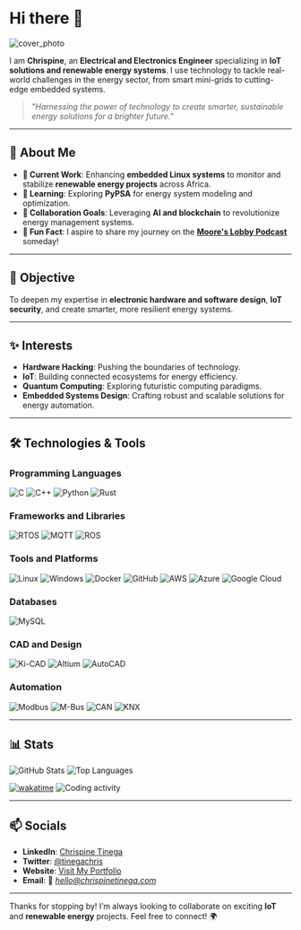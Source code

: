 # Hi there 👋

![cover_photo](https://github.com/user-attachments/assets/2589faaa-f8b0-4003-b55f-2289f7ee63c9)

I am **Chrispine**, an **Electrical and Electronics Engineer** specializing in **IoT solutions and renewable energy systems**. I use technology to tackle real-world challenges in the energy sector, from smart mini-grids to cutting-edge embedded systems.

> _"Harnessing the power of technology to create smarter, sustainable energy solutions for a brighter future."_

---

## 🌟 About Me

- **🔭 Current Work**: Enhancing **embedded Linux systems** to monitor and stabilize **renewable energy projects** across Africa.
- **🌱 Learning**: Exploring **PyPSA** for energy system modeling and optimization.
- **👯 Collaboration Goals**: Leveraging **AI and blockchain** to revolutionize energy management systems.
- **📜 Fun Fact**: I aspire to share my journey on the **[Moore's Lobby Podcast](https://www.allaboutcircuits.com/podcast/)** someday!

---

## 🥅 Objective

To deepen my expertise in **electronic hardware and software design**, **IoT security**, and create smarter, more resilient energy systems.

---

## ✨ Interests

- **Hardware Hacking**: Pushing the boundaries of technology.
- **IoT**: Building connected ecosystems for energy efficiency.
- **Quantum Computing**: Exploring futuristic computing paradigms.
- **Embedded Systems Design**: Crafting robust and scalable solutions for energy automation.

---

## 🛠️ Technologies & Tools

### Programming Languages
![C](https://img.shields.io/badge/-C-05122A?style=flat&logo=c)
![C++](https://img.shields.io/badge/-C++-05122A?style=flat&logo=cplusplus)
![Python](https://img.shields.io/badge/-Python-05122A?style=flat&logo=python)
![Rust](https://img.shields.io/badge/-Rust-05122A?style=flat&logo=rust)

### Frameworks and Libraries
![RTOS](https://img.shields.io/badge/-RTOS-05122A?style=flat&logo=rtos)
![MQTT](https://img.shields.io/badge/-MQTT-05122A?style=flat&logo=mqtt)
![ROS](https://img.shields.io/badge/-ROS-05122A?style=flat&logo=ros)

### Tools and Platforms
![Linux](https://img.shields.io/badge/-Linux-05122A?style=flat&logo=linux)
![Windows](https://img.shields.io/badge/-Windows-05122A?style=flat&logo=windows)
![Docker](https://img.shields.io/badge/-Docker-05122A?style=flat&logo=docker)
![GitHub](https://img.shields.io/badge/-Git-05122A?style=flat&logo=git)
![AWS](https://img.shields.io/badge/-AWS-05122A?style=flat&logo=amazon-aws)
![Azure](https://img.shields.io/badge/-Azure-05122A?style=flat&logo=microsoft-azure)
![Google Cloud](https://img.shields.io/badge/-Google%20Cloud-05122A?style=flat&logo=google-cloud)

### Databases
![MySQL](https://img.shields.io/badge/-MySQL-05122A?style=flat&logo=mysql)

### CAD and Design
![Ki-CAD](https://img.shields.io/badge/-KiCAD-05122A?style=flat&logo=kicad)
![Altium](https://img.shields.io/badge/-Altium-05122A?style=flat&logo=altium)
![AutoCAD](https://img.shields.io/badge/-AutoCAD-05122A?style=flat&logo=autodesk)

### Automation
![Modbus](https://img.shields.io/badge/-Modbus-05122A?style=flat&logo=modbus)
![M-Bus](https://img.shields.io/badge/-M--Bus-05122A?style=flat&logo=mbus)
![CAN](https://img.shields.io/badge/-CAN-05122A?style=flat&logo=can)
![KNX](https://img.shields.io/badge/-KNX-05122A?style=flat&logo=knx)

---

## 📊 Stats

![GitHub Stats](https://github-readme-stats.vercel.app/api?username=tinegachris&show_icons=true&theme=default)
![Top Languages](https://github-readme-stats.vercel.app/api/top-langs/?username=tinegachris&layout=compact&theme=default&hide=jupyter%20notebook)
<!-- ![Contribution Streak](https://github-readme-streak-stats.herokuapp.com/?user=tinegachris&theme=default) -->

[![wakatime](https://wakatime.com/badge/user/3ce439a6-8be8-47be-9465-ada7b3dacf7e.svg)](https://wakatime.com/@3ce439a6-8be8-47be-9465-ada7b3dacf7e)
![Coding activity](https://wakatime.com/share/@tinegachris/5fc5469d-bd18-42df-831e-50d17e69dfe2.svg)

---

## 📫 Socials

- **LinkedIn**: [Chrispine Tinega](https://linkedin.com/in/tinegachris)
- **Twitter**: [@tinegachris](https://twitter.com/tinegachris)
- **Website**: [Visit My Portfolio](https://chrispinetinega.com)
- **Email**: 📧 _[hello@chrispinetinega.com](mailto:hello@chrispinetinega.com)_

---

Thanks for stopping by! I’m always looking to collaborate on exciting **IoT** and **renewable energy** projects. Feel free to connect! 🌍

<!--
# Hi there 👋

[cover_photo](https://github.com/user-attachments/assets/2589faaa-f8b0-4003-b55f-2289f7ee63c9)

I am an electrical and electronics engineer specializing in IoT and energy systems. Here, I implement source control in my projects.

[Tinegachris's GitHub stats](https://github-readme-stats.vercel.app/api?username=tinegachris&show_icons=true&theme=default) [![Top Langs](https://github-readme-stats.vercel.app/api/top-langs/?username=tinegachris&layout=compact&hide=jupyter%20notebook)](https://github.com/tinegachris/tinegachris)

**tinegachris/tinegachris** is a ✨ _special_ ✨ repository because its `README.md` (this file) appears on your GitHub profile.

Here are some ideas to get you started:

- 🔭 I’m currently working on ...
- 🌱 I’m currently learning ...
- 👯 I’m looking to collaborate on ...
- 🤔 I’m looking for help with ...
- 💬 Ask me about ...
- 📫 How to reach me: the email is on my profile
- 😄 Pronouns: he/him
- ⚡ Fun fact: I can cram 10 digits with a 2 seconds glance!
-->
